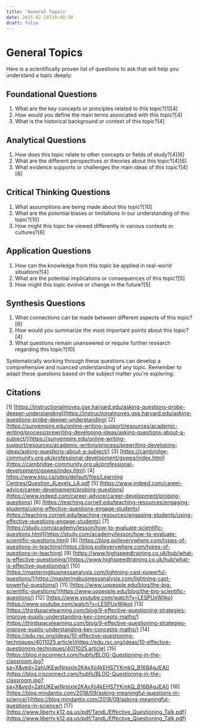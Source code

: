 ```yaml
---
title: 'General Topics'
date: 2025-02-18T18:40:10
draft: false
---
```


# General Topics

Here is a scientifically proven list of questions to ask that will help you understand a topic deeply:

## Foundational Questions

1. What are the key concepts or principles related to this topic?[1][4]
2. How would you define the main terms associated with this topic?[4]
3. What is the historical background or context of this topic?[4]

## Analytical Questions

1. How does this topic relate to other concepts or fields of study?[4][6]
2. What are the different perspectives or theories about this topic?[4][6]
3. What evidence supports or challenges the main ideas of this topic?[4][6]

## Critical Thinking Questions

1. What assumptions are being made about this topic?[10]
2. What are the potential biases or limitations in our understanding of this topic?[10]
3. How might this topic be viewed differently in various contexts or cultures?[6]

## Application Questions

1. How can the knowledge from this topic be applied in real-world situations?[4]
2. What are the potential implications or consequences of this topic?[5]
3. How might this topic evolve or change in the future?[5]

## Synthesis Questions

1. What connections can be made between different aspects of this topic?[6]
2. How would you summarize the most important points about this topic?[4]
3. What questions remain unanswered or require further research regarding this topic?[10]

Systematically working through these questions can develop a comprehensive and nuanced understanding of any topic. Remember to adapt these questions based on the subject matter you're exploring.

## Citations

[1] [https://instructionalmoves.gse.harvard.edu/asking-questions-probe-deeper-understanding](https://instructionalmoves.gse.harvard.edu/asking-questions-probe-deeper-understanding)
[2] [https://sunyempire.edu/online-writing-support/resources/academic-writing/process/prewriting-developing-ideas/asking-questions-about-a-subject/](https://sunyempire.edu/online-writing-support/resources/academic-writing/process/prewriting-developing-ideas/asking-questions-about-a-subject/)
[3] [https://cambridge-community.org.uk/professional-development/gsweq/index.html](https://cambridge-community.org.uk/professional-development/gsweq/index.html)
[4] [https://www.kpu.ca/sites/default/files/Learning Centres/Question_4Levels_LA.pdf](https://www.kpu.ca/sites/default/files/Learning%20Centres/Question_4Levels_LA.pdf)
[5] [https://www.indeed.com/career-advice/career-development/probing-questions](https://www.indeed.com/career-advice/career-development/probing-questions)
[6] [https://teaching.cornell.edu/teaching-resources/engaging-students/using-effective-questions-engage-students](https://teaching.cornell.edu/teaching-resources/engaging-students/using-effective-questions-engage-students)
[7] [https://study.com/academy/lesson/how-to-evaluate-scientific-questions.html](https://study.com/academy/lesson/how-to-evaluate-scientific-questions.html)
[8] [https://blog.polleverywhere.com/types-of-questions-in-teaching](https://blog.polleverywhere.com/types-of-questions-in-teaching)
[9] [https://www.highspeedtraining.co.uk/hub/what-is-effective-questioning/](https://www.highspeedtraining.co.uk/hub/what-is-effective-questioning/)
[10] [https://masteringbusinessanalysis.com/lightning-cast-powerful-questions/](https://masteringbusinessanalysis.com/lightning-cast-powerful-questions/)
[11] [https://www.uopeople.edu/blog/the-big-scientific-questions/](https://www.uopeople.edu/blog/the-big-scientific-questions/)
[12] [https://www.youtube.com/watch?v=LESPUxWljko](https://www.youtube.com/watch?v=LESPUxWljko)
[13] [https://thirdspacelearning.com/blog/9-effective-questioning-strategies-improve-pupils-understanding-key-concepts-maths/](https://thirdspacelearning.com/blog/9-effective-questioning-strategies-improve-pupils-understanding-key-concepts-maths/)
[14] [https://edu.rsc.org/ideas/10-effective-questioning-techniques/4011025.article](https://edu.rsc.org/ideas/10-effective-questioning-techniques/4011025.article)
[15] [https://blog.irisconnect.com/hubfs/BLOG-Questioning-in-the-classroom.jpg?sa=X&ved=2ahUKEwiNrpixle2KAxXjj4kEHS7YKmkQ_B16BAgJEAI](https://blog.irisconnect.com/hubfs/BLOG-Questioning-in-the-classroom.jpg?sa=X&ved=2ahUKEwiNrpixle2KAxXjj4kEHS7YKmkQ_B16BAgJEAI)
[16] [https://blog.mindantix.com/2018/09/asking-meaningful-questions-in-science/](https://blog.mindantix.com/2018/09/asking-meaningful-questions-in-science/)
[17] [https://www.liberty.k12.ga.us/pdf/TandL/Effective_Questioning_Talk.pdf](https://www.liberty.k12.ga.us/pdf/TandL/Effective_Questioning_Talk.pdf)
